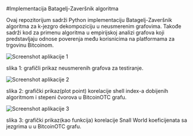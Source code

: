 #Implementacija Batagelj-Zaveršnik algoritma 

Ovaj repozitorijum sadrži Python implementaciju Batagelj-Zaveršnik algoritma za k-jezgro dekompoziciju u neusmerenim grafovima. Takođe sadrži kod za primenu algoritma u empirijskoj analizi grafova koji predstavljaju odnose poverenja među korisnicima na platformama za trgovinu Bitcoinom.

![Screenshot aplikacije 1](https://github.com/zivojinl5/projekat-socijalne-mreze/blob/8469e4de84a4ea93a5ce4eb4a1e8be289ccd70f0/slike%20za%20README/slika%201.png)  

slika 1: grafičli prikaz neusmerenih grafova za testiranje.

![Screenshot aplikacije 2](https://github.com/zivojinl5/projekat-socijalne-mreze/blob/8469e4de84a4ea93a5ce4eb4a1e8be289ccd70f0/slike%20za%20README/slika%202.png)  

slika 2: grafički prikaz(plot point) korelacije shell index-a dobijenih algoritmom i stepeni čvorova u BitcoinOTC grafu.

![Screenshot aplikacije 3](https://github.com/zivojinl5/projekat-socijalne-mreze/blob/8469e4de84a4ea93a5ce4eb4a1e8be289ccd70f0/slike%20za%20README/slika%203.png)  

slika 3: grafički prikaz(kao funkcija) korelacije Snall World koeficijenata sa jezgrima u u BitcoinOTC grafu.




